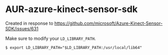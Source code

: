 # AUR-azure-kinect-sensor-sdk

Created in response to
https://github.com/microsoft/Azure-Kinect-Sensor-SDK/issues/631

Make sure to modify your `LD_LIBRARY_PATH`.

```console
$ export LD_LIBRARY_PATH="$LD_LIBRARY_PATH:/usr/local/lib64"
```
